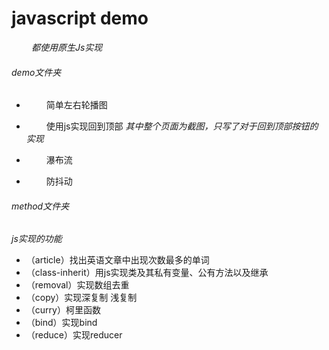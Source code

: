 # javascript demo
&emsp;&emsp;
*都使用原生Js实现*
###### demo文件夹
-  &emsp;&emsp; 简单左右轮播图

-  &emsp;&emsp; 使用js实现回到顶部
*其中整个页面为截图，只写了对于回到顶部按钮的实现*
-  &emsp;&emsp; 瀑布流

-  &emsp;&emsp; 防抖动

###### method文件夹
*js实现的功能*
- （article）找出英语文章中出现次数最多的单词
- （class-inherit）用js实现类及其私有变量、公有方法以及继承
- （removal）实现数组去重
- （copy）实现深复制 浅复制
- （curry）柯里函数
- （bind）实现bind
- （reduce）实现reducer
